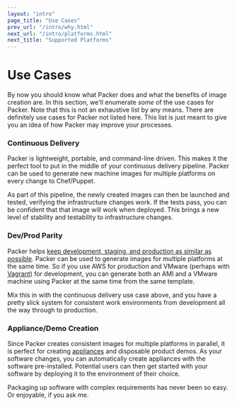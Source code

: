 ```yaml
---
layout: "intro"
page_title: "Use Cases"
prev_url: "/intro/why.html"
next_url: "/intro/platforms.html"
next_title: "Supported Platforms"
---
```


# Use Cases

By now you should know what Packer does and what the benefits of image
creation are. In this section, we'll enumerate _some_ of the use cases
for Packer. Note that this is not an exhaustive list by any means. There are
definitely use cases for Packer not listed here. This list is just meant
to give you an idea of how Packer may improve your processes.

### Continuous Delivery

Packer is lightweight, portable, and command-line driven. This makes it the
perfect tool to put in the middle of your continuous delivery pipeline. Packer
can be used to generate new machine images for multiple platforms on every
change to Chef/Puppet.

As part of this pipeline, the newly created images can then be launched and
tested, verifying the infrastructure changes work. If the tests pass, you can
be confident that that image will work when deployed. This brings a new level
of stability and testability to infrastructure changes.

### Dev/Prod Parity

Packer helps [keep development, staging, and production as similar as possible](http://www.12factor.net/dev-prod-parity).
Packer can be used to generate images for multiple platforms at the same time.
So if you use AWS for production and VMware (perhaps with [Vagrant](http://www.vagrantup.com))
for development, you can generate both an AMI and a VMware machine using
Packer at the same time from the same template.

Mix this in with the continuous delivery use case above, and you have a pretty
slick system for consistent work environments from development all the
way through to production.

### Appliance/Demo Creation

Since Packer creates consistent images for multiple platforms in parallel,
it is perfect for creating [appliances](http://en.wikipedia.org/wiki/Software_appliance)
and disposable product demos. As your software changes, you can automatically
create appliances with the software pre-installed. Potential users can then
get started with your software by deploying it to the environment of their
choice.

Packaging up software with complex requirements has never been so easy.
Or enjoyable, if you ask me.
